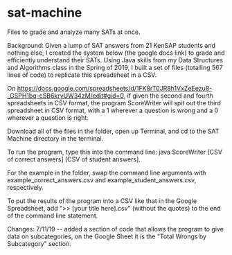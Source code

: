 # sat-machine
Files to grade and analyze many SATs at once.

Background:
Given a lump of SAT answers from 21 KenSAP students and nothing else, I created the system below (the google docs link) to grade and efficiently understand their SATs. Using Java skills from my Data Structures and Algorithms class in the Spring of 2019, I built a set of files (totalling 567 lines of code) to replicate this spreadsheet in a CSV.

On https://docs.google.com/spreadsheets/d/1FK8rT0JR8h1VxZeEezu8-_GSPH1bq-cSB6kryUW34zM/edit#gid=0, if given the second and fourth spreadsheets in CSV format, the program ScoreWriter will spit out the third spreadsheet in CSV format, with a 1 wherever a question is wrong and a 0 wherever a question is right.

Download all of the files in the folder, open up Terminal, and cd to the SAT Machine directory in the terminal.

To run the program, type this into the command line:
java ScoreWriter [CSV of correct answers] [CSV of student answers].

For the example in the folder, swap the command line arguments with
example_correct_answers.csv and example_student_answers.csv, respectively.

To put the results of the program into a CSV like that in the Google Spreadsheet, add ">> [your title here].csv" (without the quotes) to the end of the command line statement.

Changes:
7/11/19 -- added a section of code that allows the program to give data on subcategories, on the Google Sheet it is the "Total Wrongs by Subcategory" section.
